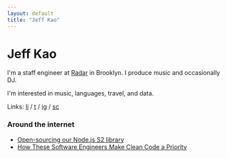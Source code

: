 ```yaml
---
layout: default
title: "Jeff Kao"
---
```


# Jeff Kao

I'm a staff engineer at [Radar](https://radar.io/) in Brooklyn.
I produce music and occasionally DJ.

I'm interested in music, languages, travel, and data.

Links: [li](https://www.linkedin.com/in/jeffreykao/) / [t](https://twitter.com/j_ckao) / [ig](https://instagram.com/j_ckao/) / [sc](https://soundcloud.com/j_ckao)

### Around the internet

- [Open-sourcing our Node.js S2 library](https://archive.is/9S3d0)
- [How These Software Engineers Make Clean Code a Priority](https://archive.is/9Kzqn)
